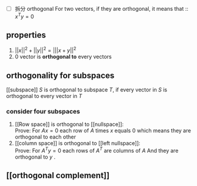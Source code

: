 * [ ] 拆分 orthogonal 
For two vectors, if they are orthogonal, it means that :: $x^Ty = 0$

## properties

1. $||x||^2 + ||y||^2 = |||x + y||^2$
2. $0$ vector is **orthogonal to** every vectors

## orthogonality for subspaces

[[subspace]] $S$ is orthogonal to subspace $T$, if every vector in $S$ is orthogonal to every vector in $T$

### consider four subspaces

1. [[Row space]] is orthogonal to [[nullspace]]:  
   Prove:  For $Ax = 0$ each row of $A$ times $x$ equals $0$ which means they are orthogonal to each other
2. [[column space]]  is orthogonal to [[left nullspace]]:  
   Prove: For $A^Ty = 0$ each rows of $A^T$ are columns of $A$  And they are orthogonal to $y$ .

## [[orthogonal complement]]


